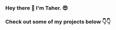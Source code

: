 ### Hey there 👋 I'm Taher. 😎

<!-- ### What I'm good at...

<picture><img align="center" src="icons/sql.svg"></picture> <picture><img align="center" src="icons/bash.svg"></picture> <picture><img align="center" src="icons/html.svg"></picture> <picture><img align="center" src="icons/css.svg"></picture> <picture><img align="center" src="icons/javascript.svg"></picture>

### What I know...

<picture><img align="center" src="icons/kibana.svg"></picture> <picture><img align="center" src="icons/salesforce.svg"></picture>

### What I'm learning...

<picture><img align="center" src="icons/java.svg"></picture> <picture><img align="center" src="icons/python.svg"></picture> <picture><img align="center" src="icons/rust.svg"></picture>

### You can follow me here (if you like) ➡️ <a href="https://twitter.com/LazyTaher"><img align="center" src="icons/x.svg"></a> <a href="https://www.instagram.com/tahersaraf/"><img align="center" src="icons/instagram.svg"></a> <a href="https://www.linkedin.com/in/taher-s-204800110/"><img align="center" src="icons/linkedin.svg"></a> 

### You can contact me here ➡️ <a href="mailto:tahersaraf98@gmail.com" target="_blank"><img align="center" src="icons/gmail.svg"></a> -->

### Check out some of my projects below 👇👇

<!--
**tahersaraf/tahersaraf** is a ✨ _special_ ✨ repository because its `README.md` (this file) appears on your GitHub profile.

Here are some ideas to get you started:

- 🔭 I’m currently working on ...
- 🌱 I’m currently learning ...
- 👯 I’m looking to collaborate on ...
- 🤔 I’m looking for help with ...
- 💬 Ask me about ...
- 📫 How to reach me: ...
- 😄 Pronouns: ...
- ⚡ Fun fact: ...
-->
